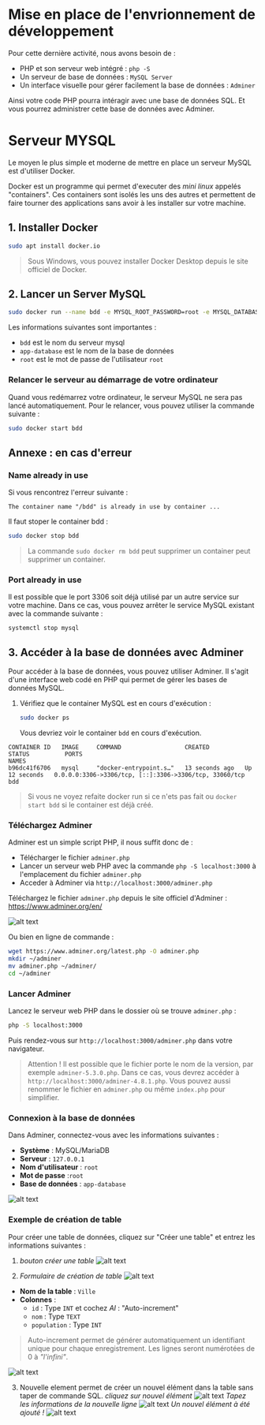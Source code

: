 # Mise en place de l'envrionnement de développement

Pour cette dernière activité, nous avons besoin de : 
- PHP et son serveur web intégré : `php -S`
- Un serveur de base de données : `MySQL Server`
- Un interface visuelle pour gérer facilement la base de données : `Adminer`

Ainsi votre code PHP pourra intéragir avec une base de données SQL. Et vous pourrez administrer cette base de données avec Adminer.

# Serveur MYSQL
Le moyen le plus simple et moderne de mettre en place un serveur MySQL est d'utiliser Docker.

Docker est un programme qui permet d'executer des *mini linux* appelés "containers". Ces containers sont isolés les uns des autres et permettent de faire tourner des applications sans avoir à les installer sur votre machine.

## 1. Installer Docker
```bash
sudo apt install docker.io
```
> Sous Windows, vous pouvez installer Docker Desktop depuis le site officiel de Docker.

## 2. Lancer un Server MySQL
```bash
sudo docker run --name bdd -e MYSQL_ROOT_PASSWORD=root -e MYSQL_DATABASE=app-database --rm -d -p 3306:3306 mysql
```
Les informations suivantes sont importantes :
- `bdd` est le nom du serveur mysql
- `app-database` est le nom de la base de données
- `root` est le mot de passe de l'utilisateur `root`

### Relancer le serveur au démarrage de votre ordinateur
Quand vous redémarrez votre ordinateur, le serveur MySQL ne sera pas lancé automatiquement. Pour le relancer, vous pouvez utiliser la commande suivante :
```bash
sudo docker start bdd
```

## Annexe : en cas d'erreur

### Name already in use
Si vous rencontrez l'erreur suivante :
```
The container name "/bdd" is already in use by container ...
```

Il faut stoper le container bdd :
```bash
sudo docker stop bdd
```

> La commande `sudo docker rm bdd` peut supprimer un container peut supprimer un container.

### Port already in use
Il est possible que le port 3306 soit déjà utilisé par un autre service sur votre machine. Dans ce cas, vous pouvez arrêter le service MySQL existant avec la commande suivante :
```
systemctl stop mysql
```



## 3. Accéder à la base de données avec Adminer
Pour accéder à la base de données, vous pouvez utiliser Adminer. Il s'agit d'une interface web codé en PHP qui permet de gérer les bases de données MySQL.

1. Vérifiez que le container MySQL est en cours d'exécution :
   ```bash
   sudo docker ps
   ```
   Vous devriez voir le container `bdd` en cours d'exécution.
```
CONTAINER ID   IMAGE     COMMAND                  CREATED          STATUS          PORTS                                                    NAMES
b96dc41f6706   mysql     "docker-entrypoint.s…"   13 seconds ago   Up 12 seconds   0.0.0.0:3306->3306/tcp, [::]:3306->3306/tcp, 33060/tcp   bdd
```

> Si vous ne voyez refaite docker run si ce n'ets pas fait ou `docker start bdd` si le container est déjà créé.

### Téléchargez Adminer
Adminer est un simple script PHP, il nous suffit donc de :
- Télécharger le fichier `adminer.php`
- Lancer un serveur web PHP avec la commande `php -S localhost:3000` à l'emplacement du fichier `adminer.php`
- Acceder à Adminer via `http://localhost:3000/adminer.php`

Téléchargez le fichier `adminer.php` depuis le site officiel d'Adminer : https://www.adminer.org/en/

![alt text](image.png)

Ou bien en ligne de commande :
```bash
wget https://www.adminer.org/latest.php -O adminer.php
mkdir ~/adminer
mv adminer.php ~/adminer/
cd ~/adminer
```

### Lancer Adminer
Lancez le serveur web PHP dans le dossier où se trouve `adminer.php` :
```bash
php -S localhost:3000
```

Puis rendez-vous sur `http://localhost:3000/adminer.php` dans votre navigateur.

> Attention ! Il est possible que le fichier porte le nom de la version, par exemple `adminer-5.3.0.php`. Dans ce cas, vous devrez accéder à `http://localhost:3000/adminer-4.8.1.php`.
> Vous pouvez aussi renommer le fichier en `adminer.php` ou même `index.php` pour simplifier.

### Connexion à la base de données
Dans Adminer, connectez-vous avec les informations suivantes :
- **Système** : MySQL/MariaDB
- **Serveur** : `127.0.0.1`
- **Nom d'utilisateur** : `root`
- **Mot de passe** :`root`
- **Base de données** : `app-database`

![alt text](image-1.png)

### Exemple de création de table
Pour créer une table de données, cliquez sur "Créer une table" et entrez les informations suivantes :

1. *bouton créer une table*
![alt text](image-2.png)

2. *Formulaire de création de table*
![alt text](image-3.png)
- **Nom de la table** : `Ville`
- **Colonnes** :
    - `id` : Type `INT` et cochez *AI* : "Auto-increment"
    - `nom` : Type `TEXT`
    - `population` : Type `INT`

> Auto-increment permet de générer automatiquement un identifiant unique pour chaque enregistrement. Les lignes seront numérotées de 0 à *"l'infini"*.

![alt text](image-4.png)

3. Nouvelle element permet de créer un nouvel élément dans la table sans taper de commande SQL.
*cliquez sur nouvel élément*
![alt text](image-5.png)
*Tapez les informations de la nouvelle ligne*
![alt text](image-6.png)
*Un nouvel élément à été ajouté !*
![alt text](image-7.png)